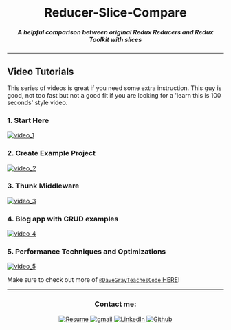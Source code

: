 <h1 align="center">Reducer-Slice-Compare</h1>

<h5 align="center">A helpful comparison between original Redux Reducers and Redux Toolkit with slices</h5>

---

## Video Tutorials

This series of videos is great if you need some extra instruction. This guy is good, not too fast but not a good fit if you are looking for a 'learn this is 100 seconds' style video.

### 1. Start Here 

[![video_1](http://i3.ytimg.com/vi/u3KlatzB7GM/hqdefault.jpg)](https://www.youtube.com/watch?v=u3KlatzB7GM)

### 2. Create Example Project

[![video_2](http://i3.ytimg.com/vi/hI-VgEaCMyQ/hqdefault.jpg)](https://www.youtube.com/watch?v=hI-VgEaCMyQ&list=PL0Zuz27SZ-6M1J5I1w2-uZx36Qp6qhjKo&index=2)

### 3. Thunk Middleware

[![video_3](http://i3.ytimg.com/vi/93CR_yURoII/hqdefault.jpg)](https://www.youtube.com/watch?v=93CR_yURoII&list=PL0Zuz27SZ-6M1J5I1w2-uZx36Qp6qhjKo&index=3)

### 4. Blog app with CRUD examples

[![video_4](http://i3.ytimg.com/vi/-f1iAsrkyB0/hqdefault.jpg)](https://www.youtube.com/watch?v=-f1iAsrkyB0&list=PL0Zuz27SZ-6M1J5I1w2-uZx36Qp6qhjKo&index=4)

### 5. Performance Techniques and Optimizations

[![video_5](http://i3.ytimg.com/vi/GdOgYQzGexY/hqdefault.jpg)](https://www.youtube.com/watch?v=GdOgYQzGexY&list=PL0Zuz27SZ-6M1J5I1w2-uZx36Qp6qhjKo&index=5)


Make sure to check out more of [`@DaveGrayTeachesCode` HERE](https://www.youtube.com/@DaveGrayTeachesCode)!

---

<h3 align="center">Contact me:</h3>

<div align="center">
<a href="https://github.com/sllozier/resume/raw/main/sarah_lozier_resume%20.pdf">
    <img alt="Resume" src="https://shields.io/badge/resume-pdf-blueviolet?logo=appveyor&style=for-the-badge" />
  </a>
<a href="mailto:sarah.lozier@gmail.com">
    <img alt="gmail" src="https://img.shields.io/badge/Gmail-D14836?style=for-the-badge&logo=gmail&logoColor=white" />
  </a>
<a href="https://www.linkedin.com/in/sarah-l-lozier/">
    <img alt="LinkedIn" src="https://img.shields.io/badge/linkedin-%230077B5.svg?style=for-the-badge&logo=linkedin&logoColor=white" />
  </a>
  <a href="https://github.com/sllozier">
    <img alt="Github" src="https://img.shields.io/badge/github-%23121011.svg?style=for-the-badge&logo=github&logoColor=white" />
  </a>
</div>